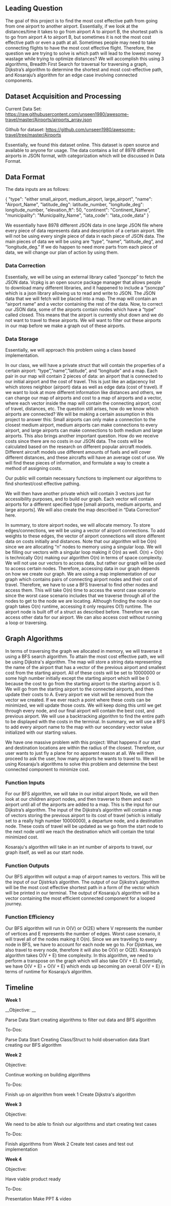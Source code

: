 ## Leading Question 

The goal of this project is to find the most cost effective path from going from one airport to another airport. Essentially, if we look at the distances/time it takes to go from airport A to airport B, the shortest path is to go from airport A to airport B, but sometimes it is not the most cost effective path or even a path at all. Sometimes people may need to take connecting flights to have the most cost effective flight. Therefore, the question we are trying to solve is which path will lead to the lowest money wastage while trying to optimize distances? We will accomplish this using 3 algorithms, Breadth First Search for traversal for traversing a graph, Dijkstra’s algorithm to determine the shortest and most cost-effective path, and Kosaraju’s algorithm for an edge case involving connected components.

## Dataset Acquisition and Processing

Current Data Set: https://raw.githubusercontent.com/unseen1980/awesome-travel/master/Airports/airports_array.json

Github for dataset:
https://github.com/unseen1980/awesome-travel/tree/master/Airports

Essentially, we found this dataset online. This dataset is open source and available to anyone for usage. The data contains a list of 8978 different airports in JSON format, with categorization which will be discussed in Data Format.

## Data Format

The data inputs are as follows: 

 {
    "type": "either small_airport, medium_airport, large_airport",
    "name": "Airport_Name",
    "latitude_deg": latitude_number,
    "longitude_deg": longitude_number,
    "elevation_ft": 50,
    "continent": "Continent_Name",
    "municipality": "Municipality_Name",
    "iata_code": "Iata_code_data"
  }

We essentially have 8978 different JSON data in one large JSON file where every piece of data represents data and description of a certain airport. We will not be using every single piece of data in each piece of JSON data. The main pieces of data we will be using are “type”, “name”, “latitude_deg”, and “longitude_deg.” If we do happen to need more parts from each piece of data, we will change our plan of action by using them.

### Data Correction

Essentially, we will be using an external library called “jsoncpp” to fetch the JSON data. Vcpkg is an open source package manager that allows people to download many different libraries, and it happened to include a “jsoncpp” which is a json library allowing us to read and write to JSON. The JSON data that we will fetch will be placed into a map. The map will contain an “airport name” and a vector containing the rest of the data. Now, to correct our JSON data, some of the airports contain nodes which have a “type” called closed. This means that the airport is currently shut down and we do not want to travel to these airports. We will want to filter out these airports in our map before we make a graph out of these airports. 

### Data Storage

Essentially, we will approach this problem using a class based implementation. 

In our class, we will have a private struct that will contain the properties of a certain airport: “type”,”name”,”latitude”, and “longitude” and a map. Each pair in our map will contain 2 pieces of data: an airport that is connected to our initial airport and the cost of travel. This is just like an adjacency list which stores neighbor (airport) data as well as edge data (cost of travel). If we want to look at more different information like distances and others, we can change our map of airports and cost to a map of airports and a vector, where each vector inside the map will contain the connecting airport, cost of travel, distances, etc. The question still arises, how do we know which airports are connected? We will be making a certain assumption in this project to answer this: Small airports can only make a connection to the closest medium airport, medium airports can make connections to every airport, and large airports can make connections to both medium and large airports. This also brings another important question. How do we receive costs since there are no costs in our JSON data. The costs will be calculated based on the research on different popular aircraft models. Different aircraft models use different amounts of fuels and will cover different distances, and these aircrafts will have an average cost of use. We will find these pieces of information, and formulate a way to create a method of assigning costs.

Our public will contain necessary functions to implement our algorithms to find shortest/cost effective pathing. 

We will then have another private which will contain 3 vectors just for accessibility purposes, and to build our graph. Each vector will contain airports for a different specified type [small airports, medium airports, and large airports]. We will also create the map described in “Data Correction” here.

In summary, to store airport nodes, we will allocate memory. To store edges/connections, we will be using a vector of airport connections. To add weights to these edges, the vector of airport connections will store different data on costs initially and distances. Note that our algorithm will be O(n) since we are allocating “n” nodes to memory using a singular loop. We will be filling our vectors with a singular loop making it O(n) as well. O(n) + O(n) is technically O(n) making our algorithm O(n) in terms of space complexity. We will not use our vectors to access data, but rather our graph will be used to access certain nodes. Therefore, accessing data in our graph depends on how we create our graph. We are using a map implementation of our graph which contains pairs of connecting airport nodes and their cost of travel. Therefore, we have to use a BFS traversal to find other nodes and access them. This will take O(n) time to access the worst case scenario since the worst case scenario includes that we traverse through all of the nodes to get to the node we are locating. Although finding the node in our graph takes O(n) runtime, accessing it only requires O(1) runtime. The airport node is built off of a struct as described before. Therefore we can access other data for our airport. We can also access cost without running a loop or traversing.

## Graph Algorithms

In terms of traversing the graph we allocated in memory, we will traverse it using a BFS search algorithm. To attain the most cost effective path, we will be using Dijkstra's algorithm. The map will store a string data representing the name of the airport that has a vector of the previous airport and smallest cost from the starting airport. All of these costs will be set to 10000000 or some high number initially except the starting airport which will be 0 because the cost to go from the starting airport to the starting airport is 0. We will go from the starting airport to the connected airports, and then update their costs to A. Every airport we visit will be removed from the vector we created. If we ever reach a point where these costs can be minimized, we will update those costs. We will keep doing this until we get through every node, and our final airport will contain the best cost, and previous airport. We will use a backtracking algorithm to find the entire path to be displayed with the costs in the terminal. In summary, we will use a BFS to add every airport name to the map with our secondary vector value initialized with our starting values. 

We have one massive problem with this project: What happens if our start and destination locations are within the radius of the closest. Therefore, our user wants to just fly a plane for no apparent reason at all. We will then proceed to ask the user, how many airports he wants to travel to. We will be using Kosaraju’s algorithms to solve this problem and determine the best connected component to minimize cost.

### Function Inputs 

For our BFS algorithm, we will take in our initial airport Node, we will then look at our children airport nodes, and then traverse to them and each airport until all of the airports are added to a map. This is the input for our Dijkstra’s algorithm. The input of the Dijkstra’s algorithm will contain a map of vectors storing the previous airport to its cost of travel (which is initially set to a really high number 10000000), a departure node, and a destination node. These costs of travel will be updated as we go from the start node to the next node until we reach the destination which will contain the total minimized cost. 

Kosaraju's algorithm will take in an int number of airports to travel, our graph itself, as well as our start node. 

### Function Outputs

Our BFS algorithm will output a map of airport names to vectors. This will be the input of our Djistrka’s algorithm. The output of our Djikstra’s algorithm will be the most cost effective shortest path in a form of the vector which will be printed in our terminal. The output of Kosaraju’s algorithm will be a vector containing the most efficient connected component for a looped journey.

### Function Efficiency

Our BFS algorithm will run in O(V) or O(2E) where V represents the number of vertices and E represents the number of edges. Worst case scenario, it will travel all of the nodes making it O(n). Since we are traveling to every node in BFS, we have to account for each node we go to. For Djistrkas, we also travel to every node, therefore it will also be O(V) or O(2E). Kosaraju’s algorithm takes O(V + E) time complexity. In this algorithm, we need to perform a transpose on the graph which will also take O(V + E). Essentially, we have O(V + E) + O(V + E) which ends up becoming an overall O(V + E) in terms of runtime for Kosaraju’s algorithm.







## Timeline

**Week 1**

__Objective: __

Parse Data
Start creating algorithms to filter out data and BFS algorithm

To-Dos:

Parse Data
Start Creating Class/Struct to hold observation data
Start creating our BFS algorithm

**Week 2**

Objective:

Continue working on building algorithms

To-Dos:

Finish up on algorithm from week 1
Create Dijkstra's algorithm

**Week 3**

Objective:

We need to be able to finish our algorithms and start creating test cases

To-Dos:

Finish algorithms from Week 2
Create test cases and test out implementation

**Week 4**

Objective:

Have viable product ready

To-Dos:

Presentation 
Make PPT & video
